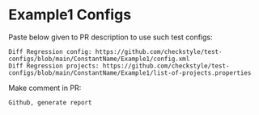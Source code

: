 # Example1 Configs
Paste below given to PR description to use such test configs:
```
Diff Regression config: https://github.com/checkstyle/test-configs/blob/main/ConstantName/Example1/config.xml
Diff Regression projects: https://github.com/checkstyle/test-configs/blob/main/ConstantName/Example1/list-of-projects.properties
```
Make comment in PR:
```
Github, generate report
```
